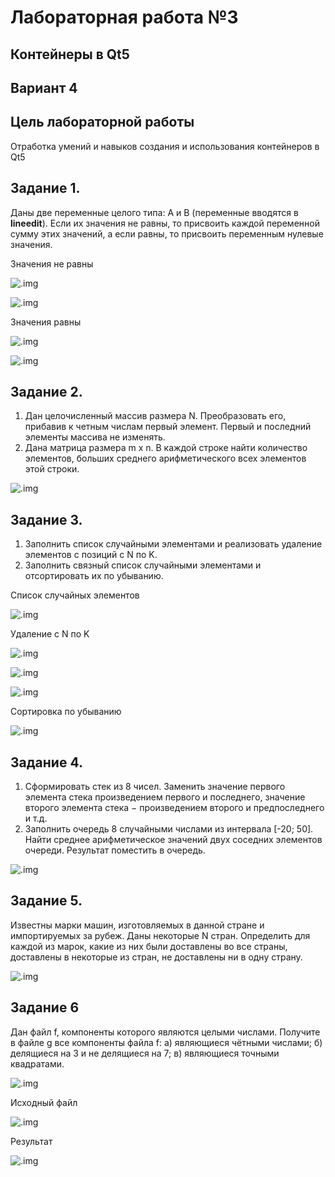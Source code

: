 # Лабораторная работа №3
## Контейнеры в Qt5
## Вариант 4
## Цель лабораторной работы 
Отработка умений и навыков создания и использования контейнеров в Qt5


## Задание 1.
Даны две переменные целого типа: A и B (переменные вводятся в **lineedit**). Если их значения не равны, то присвоить каждой переменной сумму этих значений, а если равны, то присвоить переменным нулевые значения.

Значения не равны

![.img](./img/11.jpg)

![.img](./img/12.jpg)

Значения равны

![.img](./img/13.jpg)

![.img](./img/14.jpg)

## Задание 2.
1. Дан целочисленный массив размера N. Преобразовать его, прибавив к четным числам первый элемент. Первый и последний элементы массива не изменять.
2. Дана матрица размера m x n. В каждой строке найти количество элементов, больших среднего арифметического всех элементов этой строки.

![.img](./img/21.jpg)
## Задание 3.
1. Заполнить список случайными элементами и реализовать удаление элементов с позиций с N по K.
2. Заполнить связный список случайными элементами и отсортировать их по убыванию.

Список случайных элементов

![.img](./img/31.jpg)

Удаление с N по K

![.img](./img/32.jpg)

![.img](./img/33.jpg)

![.img](./img/34.jpg)

Сортировка по убыванию

![.img](./img/35.jpg)

## Задание 4.
1. Сформировать стек из 8 чисел. Заменить значение первого элемента стека произведением первого и последнего, значение второго элемента стека − произведением второго и предпоследнего и т.д.
2. Заполнить очередь 8 случайными числами из интервала \[-20; 50]. Найти среднее арифметическое значений двух соседних элементов очереди. Результат поместить в очередь.

![.img](./img/41.jpg)

## Задание 5.
Известны марки машин, изготовляемых в данной стране и импортируемых за рубеж. Даны некоторые N стран. Определить для каждой из марок, какие из них были доставлены во все страны, доставлены в некоторые из стран, не доставлены ни в одну страну.

![.img](./img/51.jpg)

## Задание 6
Дан файл f, компоненты которого являются целыми числами. Получите в файле g все компоненты файла f:
а) являющиеся чётными числами;
б) делящиеся на 3 и не делящиеся на 7;
в) являющиеся точными квадратами.

![.img](./img/61.jpg)

Исходный файл 

![.img](./img/62.jpg)

Результат 

![.img](./img/63.jpg)

